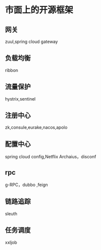 # 市面上的开源框架

## 网关
zuul,spring cloud gateway

## 负载均衡
ribbon

## 流量保护
hystrix,sentinel

## 注册中心
zk,consule,eurake,nacos,apolo

## 配置中心
spring cloud config,Netflix Archaius，disconf

## rpc
g-RPC，dubbo ,feign

## 链路追踪
sleuth

## 任务调度
xxljob


